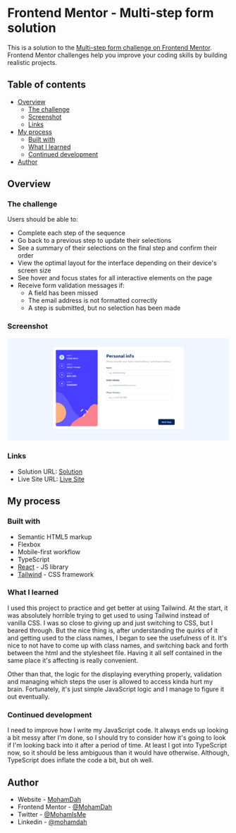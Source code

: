 # Frontend Mentor - Multi-step form solution

This is a solution to the [Multi-step form challenge on Frontend Mentor](https://www.frontendmentor.io/challenges/multistep-form-YVAnSdqQBJ). Frontend Mentor challenges help you improve your coding skills by building realistic projects. 

## Table of contents

- [Overview](#overview)
  - [The challenge](#the-challenge)
  - [Screenshot](#screenshot)
  - [Links](#links)
- [My process](#my-process)
  - [Built with](#built-with)
  - [What I learned](#what-i-learned)
  - [Continued development](#continued-development)
- [Author](#author)

## Overview

### The challenge

Users should be able to:

- Complete each step of the sequence
- Go back to a previous step to update their selections
- See a summary of their selections on the final step and confirm their order
- View the optimal layout for the interface depending on their device's screen size
- See hover and focus states for all interactive elements on the page
- Receive form validation messages if:
  - A field has been missed
  - The email address is not formatted correctly
  - A step is submitted, but no selection has been made

### Screenshot

![](./src/assets/images/screenshot.png)

### Links

- Solution URL: [Solution](https://github.com/MohamDah/multi-step-form)
- Live Site URL: [Live Site](https://mohamdah-multi-step-form.netlify.app/)

## My process

### Built with

- Semantic HTML5 markup
- Flexbox
- Mobile-first workflow
- TypeScript
- [React](https://reactjs.org/) - JS library
- [Tailwind](https://tailwindcss.com/) - CSS framework

### What I learned

I used this project to practice and get better at using Tailwind. At the start, it was absolutely horrible trying to get used to using Tailwind instead of vanilla CSS. I was so close to giving up and just switching to CSS, but I beared through. But the nice thing is, after understanding the quirks of it and getting used to the class names, I began to see the usefulness of it. It's nice to not have to come up with class names, and switching back and forth between the html and the stylesheet file. Having it all self contained in the same place it's affecting is really convenient. 

Other than that, the logic for the displaying everything properly, validation and managing which steps the user is allowed to access kinda hurt my brain. Fortunately, it's just simple JavaScript logic and I manage to figure it out eventually.

### Continued development

I need to improve how I write my JavaScript code. It always ends up looking a bit messy after I'm done, so I should try to consider how it's going to look if I'm looking back into it after a period of time. At least I got into TypeScript now, so it should be less ambiguous than it would have otherwise. Although, TypeScript does inflate the code a bit, but oh well.

## Author

- Website - [MohamDah](https://mohamdah.netlify.app/)
- Frontend Mentor - [@MohamDah](https://www.frontendmentor.io/profile/MohamDah)
- Twitter - [@MohamIsMe](https://www.twitter.com/MohamIsMe)
- Linkedin - [@mohamdah](https://www.linkedin.com/in/mohamdah/)
